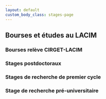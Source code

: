 ```yaml
---
layout: default
custom_body_class: stages-page
---
```


## Bourses et études au LACIM

### Bourses relève CIRGET-LACIM

### Stages postdoctoraux

### Stages de recherche de premier cycle

### Stage de recherche pré-universitaire
